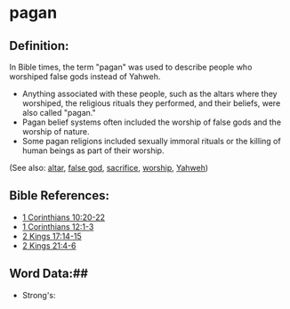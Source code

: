 # pagan #

## Definition: ##

In Bible times, the term "pagan" was used to describe people who worshiped false gods instead of Yahweh.

* Anything associated with these people, such as the altars where they worshiped, the religious rituals they performed, and their beliefs, were also called "pagan."
* Pagan belief systems often included the worship of false gods and the worship of nature.
* Some pagan religions included sexually immoral rituals or the killing of human beings as part of their worship.

(See also: [altar](../other/altar.md), [false god](../kt/falsegod.md), [sacrifice](../other/sacrifice.md), [worship](../kt/worship.md), [Yahweh](../kt/yahweh.md))

## Bible References: ##

* [1 Corinthians 10:20-22](rc://en/tn/help/1co/10/20)
* [1 Corinthians 12:1-3](rc://en/tn/help/1co/12/01)
* [2 Kings 17:14-15](rc://en/tn/help/2ki/17/14)
* [2 Kings 21:4-6](rc://en/tn/help/2ki/21/04)

## Word Data:##

* Strong's: 

